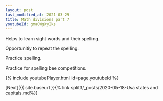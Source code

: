 ```yaml
---
layout: post
last_modified_at: 2021-03-29
title: Math divisions part 7
youtubeId: gmaOWgXyIks
---
```

 
 
Helps to learn sight words and their spelling.

Opportunitiy to repeat the spelling. 

Practice spelling. 
 
Practice for spelling bee competitions. 
 
{% include youtubePlayer.html id=page.youtubeId %}
 
 

[Next]({{ site.baseurl }}{% link  split3/_posts/2020-05-18-Usa states and capitals.md%})
 

